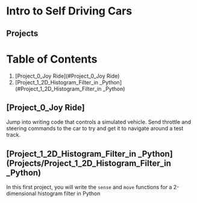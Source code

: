 # Intro to Self Driving Cars

## Projects 

# Table of Contents 
1. [Project_0_Joy Ride](#Project_0_Joy Ride)
2. [Project_1_2D_Histogram_Filter_in _Python](#Project_1_2D_Histogram_Filter_in _Python)

## [Project_0_Joy Ride]
Jump into writing code that controls a simulated vehicle. Send throttle and steering commands to the
car to try and get it to navigate around a test track.

## [Project_1_2D_Histogram_Filter_in _Python](Projects/Project_1_2D_Histogram_Filter_in _Python)
In this first project, you will write the `sense` and `move` functions for a 2-dimensional histogram filter in
Python
